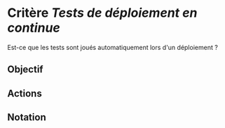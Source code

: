 # Critère *Tests de déploiement en continue*
Est-ce que les tests sont joués automatiquement lors d'un déploiement ?

## Objectif


## Actions


## Notation